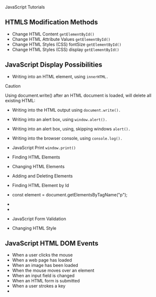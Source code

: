 JavaScript Tutorials

## HTMLS Modification Methods
- Change HTML Content `getElementById()`
- Change HTML Attribute Values `getElementById()`
- Change HTML Styles (CSS) fontSize `getElementById()`
- Change HTML Styles (CSS) display  `getElementById()`
## JavaScript Display Possibilities
- Writing into an HTML element, using `innerHTML.`
>[!CAUTION]
> Using document.write() after an HTML document is loaded, will delete all existing HTML:
- Writing into the HTML output using `document.write().`
- Writing into an alert box, using `window.alert().`
- Writing into an alert box, using, skipping windows `alert().`
- Writing into the browser console, using `console.log().`
- JavaScript Print `window.print()`


- Finding HTML Elements
- Changing HTML Elements
- Adding and Deleting Elements

  
- Finding HTML Element by Id
- const element = document.getElementsByTagName("p");
-
-
- JavaScript Form Validation
- Changing HTML Style

## JavaScript HTML DOM Events
- When a user clicks the mouse
- When a web page has loaded
- When an image has been loaded
- When the mouse moves over an element
- When an input field is changed
- When an HTML form is submitted
- When a user strokes a key
- 

